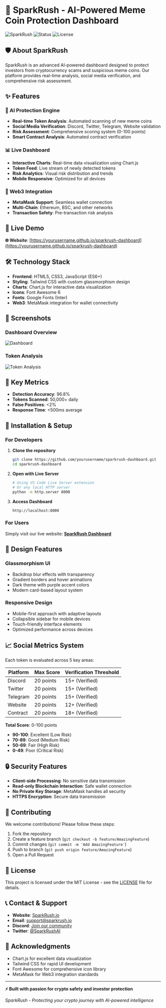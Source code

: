 # 🚀 SparkRush - AI-Powered Meme Coin Protection Dashboard

![SparkRush](https://img.shields.io/badge/SparkRush-AI%20Protection-9333ea?style=for-the-badge)
![Status](https://img.shields.io/badge/Status-Live-10b981?style=for-the-badge)
![License](https://img.shields.io/badge/License-MIT-blue?style=for-the-badge)

## 🛡️ About SparkRush

SparkRush is an advanced AI-powered dashboard designed to protect investors from cryptocurrency scams and suspicious meme coins. Our platform provides real-time analysis, social media verification, and comprehensive risk assessment.

## ✨ Features

### 🤖 AI Protection Engine
- **Real-time Token Analysis**: Automated scanning of new meme coins
- **Social Media Verification**: Discord, Twitter, Telegram, Website validation
- **Risk Assessment**: Comprehensive scoring system (0-100 points)
- **Smart Contract Analysis**: Automated contract verification

### 📊 Live Dashboard
- **Interactive Charts**: Real-time data visualization using Chart.js
- **Token Feed**: Live stream of newly detected tokens
- **Risk Analytics**: Visual risk distribution and trends
- **Mobile Responsive**: Optimized for all devices

### 🔗 Web3 Integration
- **MetaMask Support**: Seamless wallet connection
- **Multi-Chain**: Ethereum, BSC, and other networks
- **Transaction Safety**: Pre-transaction risk analysis

## 🚀 Live Demo

**🌐 Website**: [https://yourusername.github.io/sparkrush-dashboard](https://yourusername.github.io/sparkrush-dashboard)

## 🛠️ Technology Stack

- **Frontend**: HTML5, CSS3, JavaScript (ES6+)
- **Styling**: Tailwind CSS with custom glassmorphism design
- **Charts**: Chart.js for interactive data visualization
- **Icons**: Font Awesome 6
- **Fonts**: Google Fonts (Inter)
- **Web3**: MetaMask integration for wallet connectivity

## 📱 Screenshots

### Dashboard Overview
![Dashboard](https://via.placeholder.com/800x400/0a0a1a/9333ea?text=SparkRush+Dashboard)

### Token Analysis
![Token Analysis](https://via.placeholder.com/800x400/0a0a1a/10b981?text=AI+Token+Analysis)

## 🎯 Key Metrics

- **Detection Accuracy**: 96.8%
- **Tokens Scanned**: 50,000+ daily
- **False Positives**: <2%
- **Response Time**: <500ms average

## 🔧 Installation & Setup

### For Developers

1. **Clone the repository**
   ```bash
   git clone https://github.com/yourusername/sparkrush-dashboard.git
   cd sparkrush-dashboard
   ```

2. **Open with Live Server**
   ```bash
   # Using VS Code Live Server extension
   # Or any local HTTP server
   python -m http.server 8000
   ```

3. **Access Dashboard**
   ```
   http://localhost:8000
   ```

### For Users

Simply visit our live website: **[SparkRush Dashboard](https://yourusername.github.io/sparkrush-dashboard)**

## 🎨 Design Features

### Glassmorphism UI
- Backdrop blur effects with transparency
- Gradient borders and hover animations
- Dark theme with purple accent colors
- Modern card-based layout system

### Responsive Design
- Mobile-first approach with adaptive layouts
- Collapsible sidebar for mobile devices
- Touch-friendly interface elements
- Optimized performance across devices

## 📈 Social Metrics System

Each token is evaluated across 5 key areas:

| Platform | Max Score | Verification Threshold |
|----------|-----------|----------------------|
| Discord | 20 points | 15+ (Verified) |
| Twitter | 20 points | 15+ (Verified) |
| Telegram | 20 points | 15+ (Verified) |
| Website | 20 points | 12+ (Verified) |
| Contract | 20 points | 18+ (Verified) |

**Total Score**: 0-100 points
- **90-100**: Excellent (Low Risk)
- **70-89**: Good (Medium Risk)
- **50-69**: Fair (High Risk)
- **0-49**: Poor (Critical Risk)

## 🔒 Security Features

- **Client-side Processing**: No sensitive data transmission
- **Read-only Blockchain Interaction**: Safe wallet connection
- **No Private Key Storage**: MetaMask handles all security
- **HTTPS Encryption**: Secure data transmission

## 🤝 Contributing

We welcome contributions! Please follow these steps:

1. Fork the repository
2. Create a feature branch (`git checkout -b feature/AmazingFeature`)
3. Commit changes (`git commit -m 'Add AmazingFeature'`)
4. Push to branch (`git push origin feature/AmazingFeature`)
5. Open a Pull Request

## 📄 License

This project is licensed under the MIT License - see the [LICENSE](LICENSE) file for details.

## 📞 Contact & Support

- **Website**: [SparkRush.io](https://sparkrush.io)
- **Email**: support@sparkrush.io
- **Discord**: [Join our community](https://discord.gg/sparkrush)
- **Twitter**: [@SparkRushAI](https://twitter.com/sparkrushai)

## 🙏 Acknowledgments

- Chart.js for excellent data visualization
- Tailwind CSS for rapid UI development
- Font Awesome for comprehensive icon library
- MetaMask for Web3 integration standards

---

**⚡ Built with passion for crypto safety and investor protection**

*SparkRush - Protecting your crypto journey with AI-powered intelligence*